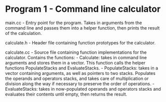 # Program 1 - Command line calculator

main.cc - Entry point for the program. Takes in arguments from the command line and passes them into a helper function, then prints the result of the calculation.

calculate.h - Header file containing function prototypes for the calculator.

calculate.cc - Source file containing function implementations for the calculator.
    Contains the functions:
    - Calculate: takes in command line arguments and stores them in a vector. This function calls the helper functions PopulateStacks and EvaluateStacks.
    - PopulateStacks: takes in a vector containing arguments, as well as pointers to two stacks. Populates the operands and operators stacks, and takes care of multiplication or division along the way if necessary to preserve the order of operations.
    - EvaluateStacks: takes in now-populated operands and operators stacks and evaluates their contents until empty, then returns the result.